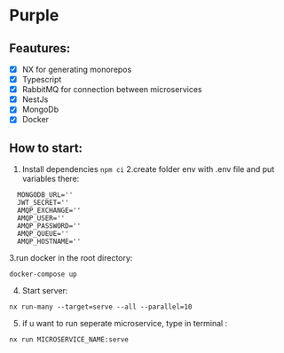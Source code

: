 # Purple

## Feautures: 
- [X] NX for generating monorepos
- [X] Typescript
- [X] RabbitMQ for connection between microservices
- [X] NestJs
- [X] MongoDb
- [X] Docker

## How to start:
1. Install dependencies
  `npm ci`
2.create folder env with .env file and put variables there:
```
  MONGODB_URL=''
  JWT_SECRET=''
  AMQP_EXCHANGE=''
  AMQP_USER=''
  AMQP_PASSWORD=''
  AMQP_QUEUE=''
  AMQP_HOSTNAME=''
```
3.run docker in the root directory:
```
docker-compose up
```
4. Start server:
```
nx run-many --target=serve --all --parallel=10
```

5. if u want to run seperate microservice, type in terminal :
```
nx run MICROSERVICE_NAME:serve
```
